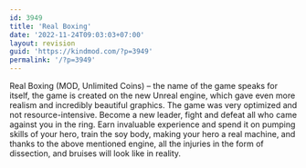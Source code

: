 ```yaml
---
id: 3949
title: 'Real Boxing'
date: '2022-11-24T09:03:03+07:00'
layout: revision
guid: 'https://kindmod.com/?p=3949'
permalink: '/?p=3949'
---
```


Real Boxing (MOD, Unlimited Coins) – the name of the game speaks for itself, the game is created on the new Unreal engine, which gave even more realism and incredibly beautiful graphics. The game was very optimized and not resource-intensive. Become a new leader, fight and defeat all who came against you in the ring. Earn invaluable experience and spend it on pumping skills of your hero, train the soy body, making your hero a real machine, and thanks to the above mentioned engine, all the injuries in the form of dissection, and bruises will look like in reality.